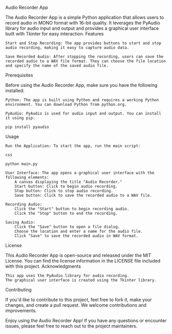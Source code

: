 Audio Recorder App

The Audio Recorder App is a simple Python application that allows users to record audio in MONO format with 16-bit quality. It leverages the PyAudio library for audio input and output and provides a graphical user interface built with Tkinter for easy interaction.
Features

    Start and Stop Recording: The app provides buttons to start and stop audio recording, making it easy to capture audio data.

    Save Recorded Audio: After stopping the recording, users can save the recorded audio to a WAV file format. They can choose the file location and specify the name of the saved audio file.

Prerequisites

Before using the Audio Recorder App, make sure you have the following installed:

    Python: The app is built using Python and requires a working Python environment. You can download Python from python.org.

    PyAudio: PyAudio is used for audio input and output. You can install it using pip:

    pip install pyaudio

Usage

    Run the Application: To start the app, run the main script:

    css

    python main.py

    User Interface: The app opens a graphical user interface with the following elements:
        A canvas displaying the title "Audio Recorder."
        Start button: Click to begin audio recording.
        Stop button: Click to stop audio recording.
        Save button: Click to save the recorded audio to a WAV file.

    Recording Audio:
        Click the "Start" button to begin recording audio.
        Click the "Stop" button to end the recording.

    Saving Audio:
        Click the "Save" button to open a file dialog.
        Choose the location and enter a name for the audio file.
        Click "Save" to save the recorded audio in WAV format.

License

This Audio Recorder App is open-source and released under the MIT License. You can find the license information in the LICENSE file included with this project.
Acknowledgments

    This app uses the PyAudio library for audio recording.
    The graphical user interface is created using the Tkinter library.

Contributing

If you'd like to contribute to this project, feel free to fork it, make your changes, and create a pull request. We welcome contributions and improvements.

Enjoy using the Audio Recorder App! If you have any questions or encounter issues, please feel free to reach out to the project maintainers.
